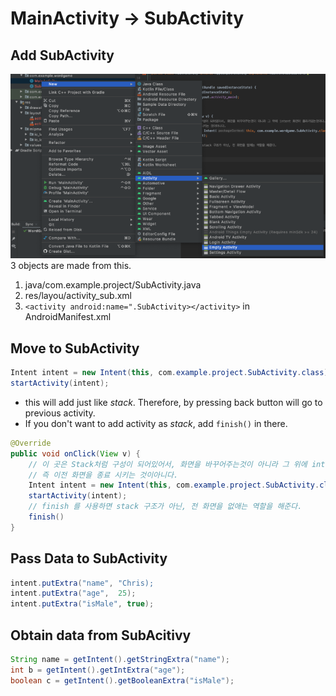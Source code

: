 # MainActivity -> SubActivity

## Add SubActivity

![img](img/img.png)
3 objects are made from this.
1. java/com.example.project/SubActivity.java
2. res/layou/activity_sub.xml
3. ```<activity android:name=".SubActivity></activity>``` in AndroidManifest.xml

## Move to SubActivity
```JAVA
Intent intent = new Intent(this, com.example.project.SubActivity.class);
startActivity(intent);
```
- this will add just like *stack*. Therefore, by pressing back button will go to previous activity.
- If you don't want to add activity as *stack*, add ```finish()``` in there.
  
```JAVA
@Override
public void onClick(View v) {
    // 이 곳은 Stack처럼 구성이 되어있어서, 화면을 바꾸어주는것이 아니라 그 위에 intent 화면이 올라가있는것이다.
    // 즉 이전 화면을 종료 시키는 것이아니다.
    Intent intent = new Intent(this, com.example.project.SubActivity.class);
    startActivity(intent);
    // finish 를 사용하면 stack 구조가 아닌, 전 화면을 없애는 역할을 해준다.
    finish()
}
```

## Pass Data to SubActivity
```JAVA
intent.putExtra("name", "Chris);
intent.putExtra("age",  25);
intent.putExtra("isMale", true);
```

## Obtain data from SubAcitivy
```JAVA
String name = getIntent().getStringExtra("name");
int b = getIntent().getIntExtra("age");
boolean c = getIntent().getBooleanExtra("isMale");
```